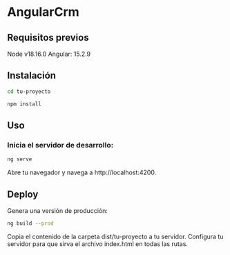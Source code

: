 # AngularCrm
## Requisitos previos
Node v18.16.0
Angular: 15.2.9
## Instalación
```bash
cd tu-proyecto
```
```bash
npm install
```
## Uso
### Inicia el servidor de desarrollo:
```bash
ng serve
```
Abre tu navegador y navega a http://localhost:4200.
## Deploy
Genera una versión de producción:
```bash
ng build --prod
```
Copia el contenido de la carpeta dist/tu-proyecto a tu servidor.
Configura tu servidor para que sirva el archivo index.html en todas las rutas.

